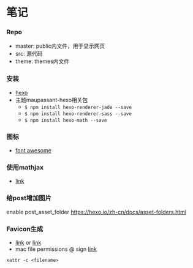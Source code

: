 # 笔记

### Repo
* master: public内文件，用于显示网页
* src: 源代码
* theme: themes内文件

### 安装
* [hexo](https://hexo.io/docs/)
* 主题maupassant-hexo相关包
  - `$ npm install hexo-renderer-jade --save`
  - `$ npm install hexo-renderer-sass --save`
  - `$ npm install hexo-math --save`

### 图标
* [font awesome](http://fontawesome.io/)

### 使用mathjax
* [link](https://zhongpu.info/2016/05/06/Mathjax%20and%20Hexo/)

### 给post增加图片
enable post_asset_folder
https://hexo.io/zh-cn/docs/asset-folders.html

### Favicon生成
* [link](http://realfavicongenerator.net/) or [link](http://www.favicongenerator.com/)
* mac file permissions @ sign [link](http://unix.stackexchange.com/questions/10/what-does-the-mean-in-ls-l)
```
xattr -c <filename>
```
